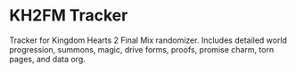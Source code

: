 # KH2FM Tracker
Tracker for Kingdom Hearts 2 Final Mix randomizer. Includes detailed world progression, summons, magic, drive forms, proofs, promise charm, torn pages, and data org.

